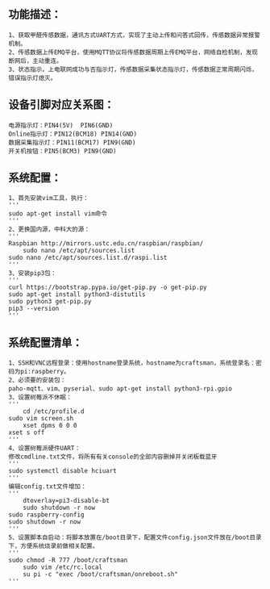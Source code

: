 ## 功能描述：  
	1、获取甲醛传感数据，通讯方式UART方式，实现了主动上传和问答式回传，传感数据异常报警机制。  
	2、传感数据上传EMQ平台，使用MQTT协议将传感数据周期上传EMQ平台，网络自检机制，发现断网后，主动重连。  
	3、状态指示，上电联网成功与否指示灯，传感数据采集状态指示灯，传感数据正常周期闪烁，错误指示灯熄灭。  
  
## 设备引脚对应关系图：  
	电源指示灯：PIN4(5V)  PIN6(GND)  
	Online指示灯：PIN12(BCM18) PIN14(GND)  
	数据采集指示灯：PIN11(BCM17) PIN9(GND)  
	开关机按钮：PIN5(BCM3) PIN9(GND)  

## 系统配置：  
	1、首先安装vim工具，执行：  
	'''  
	sudo apt-get install vim命令
	'''   
	2、更换国内源，中科大的源：  
	'''    
	Raspbian http://mirrors.ustc.edu.cn/raspbian/raspbian/
    	sudo nano /etc/apt/sources.list
   	sudo nano /etc/apt/sources.list.d/raspi.list
	'''  
	3、安装pip3包：  
	'''  
  	curl https://bootstrap.pypa.io/get-pip.py -o get-pip.py
  	sudo apt-get install python3-distutils
  	sudo python3 get-pip.py
	pip3 --version
	'''  

## 系统配置清单：  
	1、SSH和VNC远程登录：使用hostname登录系统，hostname为craftsman，系统登录名：密码为pi:raspberry。  
	2、必须要的安装包：  
	paho-mqtt、vim、pyserial、sudo apt-get install python3-rpi.gpio  
	3、设置树莓派不休眠：  
	'''  
    	cd /etc/profile.d
   	sudo vim screen.sh
    	xset dpms 0 0 0
   	xset s off
	'''   
	4、设置树莓派硬件UART：  
	修改cmdline.txt文件，将所有有关console的全部内容删掉并关闭板载蓝牙  
	'''  
   	sudo systemctl disable hciuart
	'''  
	编辑config.txt文件增加：  
	'''  
    	dtoverlay=pi3-disable-bt
    	sudo shutdown -r now
  	sudo raspberry-config
  	sudo shutdown -r now
	'''  		
	5、设置脚本自启动：将脚本放置在/boot目录下，配置文件config.json文件放在/boot目录下，方便系统烧录前做相关配置。  
	'''  
   	sudo chmod -R 777 /boot/craftsman
    	sudo vim /etc/rc.local
    	su pi -c "exec /boot/craftsman/onreboot.sh"
	'''  
